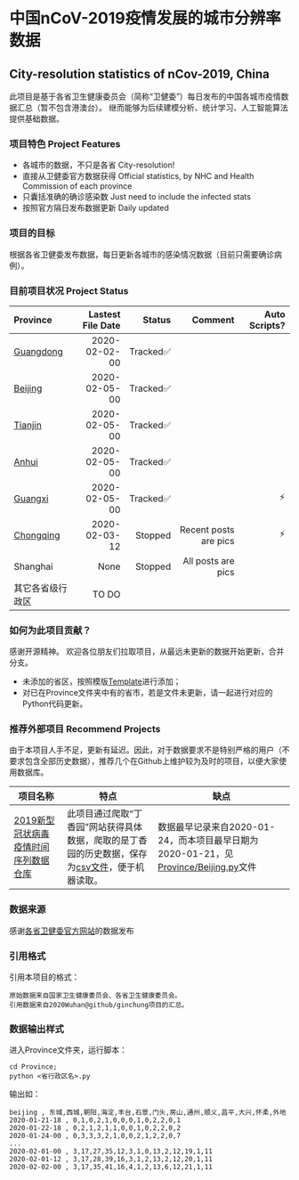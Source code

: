 # 中国nCoV-2019疫情发展的城市分辨率数据
## City-resolution statistics of nCov-2019, China

此项目是基于各省卫生健康委员会（简称“卫健委”）每日发布的中国各城市疫情数据汇总（暂不包含港澳台）。
继而能够为后续建模分析、统计学习、人工智能算法提供基础数据。

### 项目特色 Project Features
- 各城市的数据，不只是各省 City-resolution! 
- 直接从卫健委官方数据获得 Official statistics, by NHC and Health Commission of each province
- 只囊括准确的确诊感染数 Just need to include the infected stats
- 按照官方隔日发布数据更新 Daily updated

### 项目的目标
根据各省卫健委发布数据，每日更新各城市的感染情况数据（目前只需要确诊病例）。

### 目前项目状况 Project Status
Province|Lastest File Date|Status|Comment|Auto Scripts?
:-|-:|-:|-:|-:
[Guangdong](Province/Guangdong.py)|2020-02-02-00|Tracked:white_check_mark:
[Beijing](Province/Beijing.py)|2020-02-05-00|Tracked:white_check_mark:
[Tianjin](Province/Tianjin.py)|2020-02-05-00|Tracked:white_check_mark:
[Anhui](Province/Anhui.py)|2020-02-05-00|Tracked:white_check_mark:
[Guangxi](Province/Guangxi.py)|2020-02-05-00|Tracked:white_check_mark:||:zap:
[Chongqing](Province/Chongqing.py)|2020-02-03-12|Stopped|Recent posts are pics|:zap:
Shanghai|None|Stopped|All posts are pics
其它各省级行政区|TO DO|

### 如何为此项目贡献？
感谢开源精神。
欢迎各位朋友们拉取项目，从最远未更新的数据开始更新，合并分支。
- 未添加的省区，按照模版[Template](Province/Template.py)进行添加；
- 对已在Province文件夹中有的省市，若是文件未更新，请一起进行对应的Python代码更新。


### 推荐外部项目 Recommend Projects
由于本项目人手不足，更新有延迟。因此，对于数据要求不是特别严格的用户（不要求包含全部历史数据），推荐几个在Github上维护较为及时的项目，以便大家使用数据库。

项目名称|特点|缺点
-|-|-
[2019新型冠状病毒疫情时间序列数据仓库](https://github.com/BlankerL/DXY-2019-nCoV-Data)|此项目通过爬取“丁香园”网站获得具体数据，爬取的是丁香园的历史数据，保存为[csv文件](https://github.com/BlankerL/DXY-2019-nCoV-Data/blob/master/csv/DXYArea.csv)，便于机器读取。|数据最早记录来自2020-01-24，而本项目最早日期为2020-01-21，见[Province/Beijing.py](Province/Beijing.py)文件

### 数据来源
感谢[各省卫健委官方网站](Source/webSource.csv)的数据发布

### 引用格式
引用本项目的格式：
```
原始数据来自国家卫生健康委员会、各省卫生健康委员会。
引用数据来自2020Wuhan@github/ginchung项目的汇总。
```

### 数据输出样式
进入Province文件夹，运行脚本：
```
cd Province;
python <省行政区名>.py
```

输出如：
```
beijing , 东城,西城,朝阳,海淀,丰台,石景,门头,房山,通州,顺义,昌平,大兴,怀柔,外地
2020-01-21-18 , 0,1,0,2,1,0,0,0,1,0,2,2,0,1
2020-01-22-18 , 0,2,1,2,1,1,0,0,1,0,2,2,0,2
2020-01-24-00 , 0,3,3,3,2,1,0,0,2,1,2,2,0,7
...
2020-02-01-00 , 3,17,27,35,12,3,1,0,13,2,12,19,1,11
2020-02-01-12 , 3,17,28,39,16,3,1,2,13,2,12,20,1,11
2020-02-02-00 , 3,17,35,41,16,4,1,2,13,6,12,21,1,11
```
 
